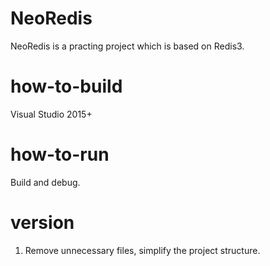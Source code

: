 NeoRedis
=========
NeoRedis is a practing project which is based on Redis3.


how-to-build
============
Visual Studio 2015+


how-to-run
============
Build and debug.

version
=========
1. Remove unnecessary files, simplify the project structure.


